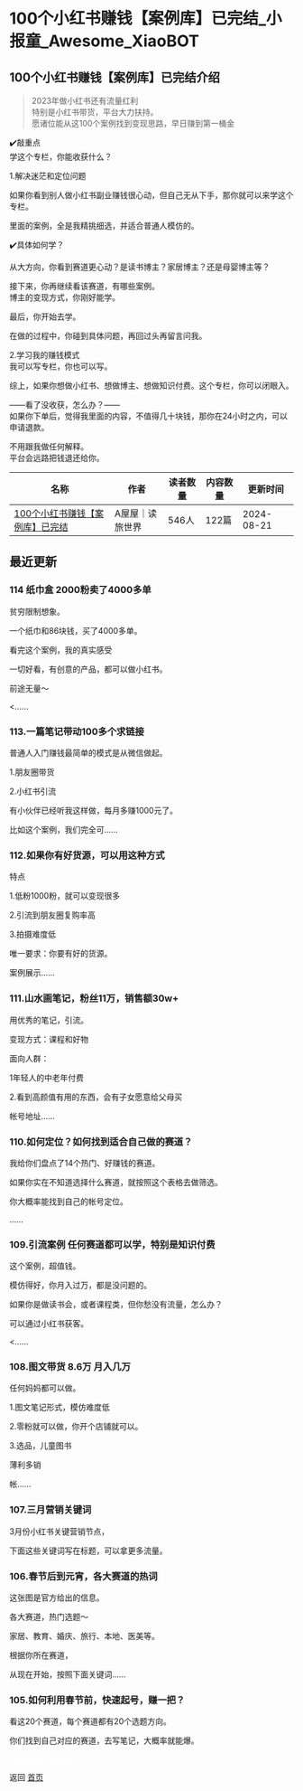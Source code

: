 # 100个小红书赚钱【案例库】已完结_小报童_Awesome_XiaoBOT

## 100个小红书赚钱【案例库】已完结介绍
> 2023年做小红书还有流量红利    
特别是小红书带货，平台大力扶持。    
愿诸位能从这100个案例找到变现思路，早日赚到第一桶金    
    
✔️敲重点    
学这个专栏，你能收获什么？    
    
1.解决迷茫和定位问题    
    
如果你看到别人做小红书副业赚钱很心动，但自己无从下手，那你就可以来学这个专栏。    
    
里面的案例，全是我精挑细选，并适合普通人模仿的。    
    
✔️具体如何学？    
    
从大方向，你看到赛道更心动？是读书博主？家居博主？还是母婴博主等？    
    
接下来，你再继续看该赛道，有哪些案例。    
博主的变现方式，你刚好能学。    
    
最后，你开始去学。    
    
在做的过程中，你碰到具体问题，再回过头再留言问我。    
    
2.学习我的赚钱模式    
我可以写专栏，你也可以写。    
    
综上，如果你想做小红书、想做博主、想做知识付费。这个专栏，你可以闭眼入。    
    
——看了没收获，怎么办？——    
如果你下单后，觉得我里面的内容，不值得几十块钱，那你在24小时之内，可以申请退款。    
    
不用跟我做任何解释。    
平台会远路把钱退还给你。  
  


|名称|作者|读者数量|内容数量|更新时间|
|---|---|---|---|---|
|[100个小红书赚钱【案例库】已完结](https://xiaobot.net/p/wuwu884422?refer=9c3f1c95-a052-465a-9902-f6d75080262a)|A屋屋｜读旅世界|546人|122篇|2024-08-21|

## 最近更新
### 114 纸巾盒 2000粉卖了4000多单

贫穷限制想象。

一个纸巾和86块钱，买了4000多单。

看完这个案例，我的真实感受

一切好看，有创意的产品，都可以做小红书。

前途无量～

<......

### 113.一篇笔记带动100多个求链接

普通人入门赚钱最简单的模式是从微信做起。

1.朋友圈带货

2.小红书引流

有小伙伴已经听我这样做，每月多赚1000元了。

比如这个案例，我们完全可......

### 112.如果你有好货源，可以用这种方式

特点

1.低粉1000粉，就可以变现很多

2.引流到朋友圈复购率高

3.拍摄难度低

唯一要求：你要有好的货源。

案例展示......

### 111.山水画笔记，粉丝11万，销售额30w+

用优秀的笔记，引流。

变现方式：课程和好物

面向人群：

1年轻人的中老年付费

2.看到高颜值有用的东西，会有子女愿意给父母买

帐号地址......

### 110.如何定位？如何找到适合自己做的赛道？

我给你们盘点了14个热门、好赚钱的赛道。

如果你实在不知道选择什么赛道，就按照这个表格去做筛选。

你大概率能找到自己的帐号定位。

......

### 109.引流案例 任何赛道都可以学，特别是知识付费

这个案例，超值钱。

模仿得好，你月入过万，都是没问题的。

如果你是做读书会，或者课程类，但你愁没有流量，怎么办？

可以通过小红书获客。

<......

### 108.图文带货 8.6万 月入几万

任何妈妈都可以做。

1.图文笔记形式，模仿难度低

2.零粉就可以做，你开个店铺就可以。

3.选品，儿童图书

薄利多销

帐......

### 107.三月营销关键词

3月份小红书关键营销节点，

下面这些关键词写在标题，可以拿更多流量。

### 106.春节后到元宵，各大赛道的热词

这张图是官方给出的信息。

各大赛道，热门选题～

家居、教育、婚庆、旅行、本地、医美等。

根据你所在赛道，

从现在开始，按照下面关键词......

### 105.如何利用春节前，快速起号，赚一把？

看这20个赛道，每个赛道都有20个选题方向。

你们找到自己对应的赛道，去写笔记，大概率就能爆。


<a href="https://github.com/Reno9527/awesome-xiaobot" style="color: white; text-decoration: none;">awesome-xiaobot</a>

返回 [首页](../README.md)
